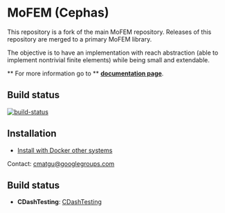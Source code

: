# **MoFEM (Cephas)** #

This repository is a fork of the main MoFEM repository. Releases of this repository are merged to a primary MoFEM library.

The objective is to have an implementation with reach abstraction (able to
implement nontrivial finite elements) while being small and extendable.

** For more information go to ** [**documentation page**](http://mofem.eng.gla.ac.uk/mofem/html/index.html).

## Build status

[![build-status](https://bitbucket-badges.useast.atlassian.io/badge/likask/mofem-cephas.svg)](https://bitbucket.org/likask/mofem-cephas/addon/pipelines/home)

## Installation

* [Install with Docker other systems](http://mofem.eng.gla.ac.uk/mofem/html/installation.html)

Contact: [cmatgu@googlegroups.com](cmatgu@googlegroups.com)  

## Build status

- **CDashTesting**: [CDashTesting](http://cdash.eng.gla.ac.uk/cdash/)